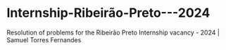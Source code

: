 # Internship-Ribeirão-Preto---2024
Resolution of problems for the Ribeirão Preto Internship vacancy - 2024 | Samuel Torres Fernandes
